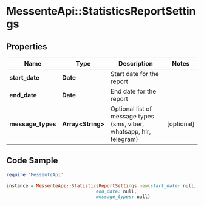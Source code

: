 # MessenteApi::StatisticsReportSettings

## Properties

Name | Type | Description | Notes
------------ | ------------- | ------------- | -------------
**start_date** | **Date** | Start date for the report | 
**end_date** | **Date** | End date for the report | 
**message_types** | **Array&lt;String&gt;** | Optional list of message types (sms, viber, whatsapp, hlr, telegram) | [optional] 

## Code Sample

```ruby
require 'MessenteApi'

instance = MessenteApi::StatisticsReportSettings.new(start_date: null,
                                 end_date: null,
                                 message_types: null)
```


